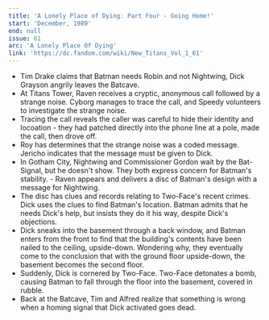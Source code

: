 ```yaml
---
title: 'A Lonely Place of Dying: Part Four - Going Home!'
start: 'December, 1989'
end: null
issue: 61
arc: 'A Lonely Place Of Dying'
link: 'https://dc.fandom.com/wiki/New_Titans_Vol_1_61'
---
```


- Tim Drake claims that Batman needs Robin and not Nightwing, Dick Grayson angrily leaves the Batcave.
- At Titans Tower, Raven receives a cryptic, anonymous call followed by a strange noise. Cyborg manages to trace the call, and Speedy volunteers to investigate the strange noise.
- Tracing the call reveals the caller was careful to hide their identity and locoation - they had patched directly into the phone line at a pole, made the call, then drove off.
- Roy has determines that the strange noise was a coded message. Jericho indicates that the message must be given to Dick.
- In Gotham City, Nightwing and Commissioner Gordon wait by the Bat-Signal, but he doesn't show. They both express concern for Batman's stability. - Raven appears and delivers a disc of Batman's design with a message for Nightwing.
- The disc has clues and records relating to Two-Face's recent crimes. Dick uses the clues to find Batman's location. Batman admits that he needs Dick's help, but insists they do it his way, despite Dick's objections.
- Dick sneaks into the basement through a back window, and Batman enters from the front to find that the building's contents have been nailed to the ceiling, upside-down. Wondering why, they eventually come to the conclusion that with the ground floor upside-down, the basement becomes the second floor.
- Suddenly, Dick is cornered by Two-Face. Two-Face detonates a bomb, causing Batman to fall through the floor into the basement, covered in rubble.
- Back at the Batcave, Tim and Alfred realize that something is wrong when a homing signal that Dick activated goes dead.
